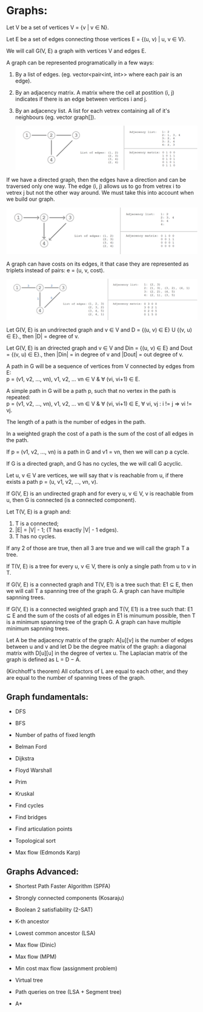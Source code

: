 # Graphs:
<p>
Let V be a set of vertices V = {v | v ∈ N}. <br></li>

Let E be a set of edges connecting those vertices E = {(u, v) | u, v ∈ V}.<br></li>

We will call G(V, E) a graph with vertices V and edges E.<br></li>

A graph can be represented programatically in a few ways:<br></li>

1. By a list of edges. (eg. vector<pair<int, int>> where each pair is an edge).<br>

2. By an adjacency matrix. A matrix where the cell at postition (i, j) indicates if there is an edge between vertices i and j.<br>

3. By an adjacency list. A list for each vetrex containing all of it's neighbours (eg. vector<int> graph[]).<br>
  
   <p align="center">
     <img src="https://github.com/mihail-m/CP-implementations/blob/master/resources/Graphs1.png">
   </p>
  
If we have a directed graph, then the edges have a direction and can be traversed only one way. The edge (i, j) allows us to go from vetrex i to vetrex j but not the other way around. We must take this into account when we build our graph.<br>

   <p align="center">
     <img src="https://github.com/mihail-m/CP-implementations/blob/master/resources/Graphs2.png">
   </p>
   
A graph can have costs on its edges, it that case they are represented as triplets instead of pairs: e = (u, v, cost).</li>

   <p align="center">
     <img src="https://github.com/mihail-m/CP-implementations/blob/master/resources/Graphs3.png">
   </p>
   
Let G(V, E) is an undrirected graph and v ∈ V and D = {(u, v) ∈ E} U {(v, u) ∈ E}., then |D| = degree of v.

Let G(V, E) is an drirected graph and v ∈ V and Din = {(u, v) ∈ E} and Dout = {(v, u) ∈ E}., then |Din| = in degree of v and |Dout| = out degree of v.
   
A path in G will be a sequence of vertices from V connected by edges from E:<br>
p = (v1, v2, ..., vn), v1, v2, ... vn ∈ V & ∀ (vi, vi+1) ∈ E.<br></li>

A simple path in G will be a path p, such that no vertex in the path is repeated:<br>
p = (v1, v2, ..., vn), v1, v2, ... vn ∈ V & ∀ (vi, vi+1) ∈ E, ∀ vi, vj : i != j => vi != vj.<br></li>

The length of a path is the number of edges in the path.<br></li>

In a weighted graph the cost of a path is the sum of the cost of all edges in the path.<br></li>

If p = (v1, v2, ..., vn) is a path in G and v1 = vn, then we will can p a cycle.<br>

If G is a directed graph, and G has no cycles, the we will call G acyclic.

Let u, v ∈ V are vertices, we will say that v is reachable from u, if there exists a path p = (u, v1, v2, ..., vn, v).<br>

If G(V, E) is an undirected graph and for every u, v ∈ V, v is reachable from u, then G is connected (is a connected component).
  
Let T(V, E) is a graph and:<br>

  1. T is a connected;<br>
  2. |E| = |V| - 1; (T has exactly |V| - 1 edges).<br>
  3. T has no cycles.<br>

If any 2 of those are true, then all 3 are true and we will call the graph T a tree.<br>

If T(V, E) is a tree for every u, v ∈ V, there is only a single path from u to v in T.<br>

If G(V, E) is a connected graph and T(V, E1) is a tree such that: E1 ⊆ E, then we will call T a spanning tree of the graph G. A graph can have multiple sapnning trees.<br>

If G(V, E) is a connected weighted graph and T(V, E1) is a tree such that: E1 ⊆ E and the sum of the costs of all edges in E1 is minumum possible, then T is a minimum spanning tree of the graph G. A graph can have multiple minimum sapnning trees.<br>

Let A be the adjacency matrix of the graph: A[u][v] is the number of edges between u and v and let D be the degree matrix of the graph: a diagonal matrix with D[u][u] in the degree of vertex u. The Laplacian matrix of the graph is defined as L = D − A.<br>

(Kirchhoff's theorem) All cofactors of L are equal to each other, and they are equal to the number of spanning trees of the graph.<br>
</p>

## Graph fundamentals:

- DFS

- BFS

- Number of paths of fixed length

- Belman Ford

- Dijkstra

- Floyd Warshall

- Prim

- Kruskal

- Find cycles

- Find bridges

- Find articulation points

- Topological sort

- Max flow (Edmonds Karp)


## Graphs Advanced:

- Shortest Path Faster Algorithm (SPFA)

- Strongly connected components (Kosaraju)

- Boolean 2 satisfiability (2-SAT)

- K-th ancestor

- Lowest common ancestor (LSA)

- Max flow (Dinic)

- Max flow (MPM)

- Min cost max flow (assignment problem)

- Virtual tree

- Path queries on tree (LSA + Segment tree)

- A*


  

